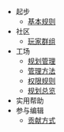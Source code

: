 - 起步
  - [基本规则](wiki/cons.md)
- 社区
  - [玩家群组](wiki/groups.md)
- 工场
  - [规划管理](wiki/realms.md)
  - [管理方法](wiki/admin.md)
  - [权限规则](wiki/permissions.md)
  - [规划总览](works/realms.md)
- 实用帮助
- 参与编辑
  - [贡献方式](wiki/contribute.md)
